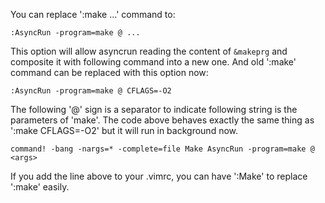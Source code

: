 You can replace ':make ...' command to:

```VimL
:AsyncRun -program=make @ ...
```

This option will allow asyncrun reading the content of `&makeprg` and composite it with following command into a new one. And old ':make' command can be replaced with this option now:

```VimL
:AsyncRun -program=make @ CFLAGS=-O2
```

The following '@' sign is a separator to indicate following string is the parameters of 'make'. The code above behaves exactly the same thing as ':make CFLAGS=-O2' but it will run in background now.

```VimL
command! -bang -nargs=* -complete=file Make AsyncRun -program=make @ <args>
```

If you add the line above to your .vimrc, you can have ':Make' to replace ':make' easily.


